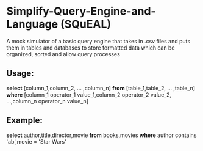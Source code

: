 # Simplify-Query-Engine-and-Language (SQuEAL)
A mock simulator of a basic query engine that takes in .csv files and puts them in tables and databases to store formatted data which can be organized, sorted and allow query processes

## Usage:
**select** [column_1,column_2, ... ,column_n] **from** [table_1,table_2, ... ,table_n] **where** [column_1 operator_1 value_1,column_2 operator_2 value_2, ...,column_n operator_n value_n]

## Example:
**select** author,title,director,movie **from** books,movies **where** author contains 'ab',movie = 'Star Wars'
